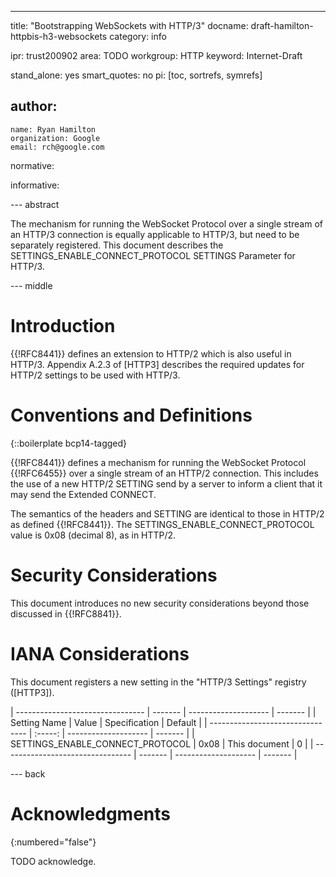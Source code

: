 ---
title: "Bootstrapping WebSockets with HTTP/3"
docname: draft-hamilton-httpbis-h3-websockets
category: info

ipr: trust200902
area: TODO
workgroup: HTTP
keyword: Internet-Draft

stand_alone: yes
smart_quotes: no
pi: [toc, sortrefs, symrefs]

author:
 -
    name: Ryan Hamilton
    organization: Google
    email: rch@google.com

normative:

informative:


--- abstract

The mechanism for running the WebSocket Protocol over a single stream
of an HTTP/3 connection is equally applicable to HTTP/3, but need to be
separately registered.  This document describes the
SETTINGS_ENABLE_CONNECT_PROTOCOL SETTINGS Parameter for HTTP/3.

--- middle

# Introduction

{{!RFC8441}} defines an extension to HTTP/2 which is also useful in HTTP/3.
Appendix A.2.3 of [HTTP3] describes the required updates for HTTP/2
settings to be used with HTTP/3.


# Conventions and Definitions

{::boilerplate bcp14-tagged}

{{!RFC8441}} defines a mechanism for running the WebSocket Protocol
{{!RFC6455}} over a single stream of an HTTP/2 connection. This includes
the use of a new HTTP/2 SETTING send by a server to inform a client
that it may send the Extended CONNECT.

The semantics of the headers and SETTING are identical to those
in HTTP/2 as defined {{!RFC8441}}. The SETTINGS_ENABLE_CONNECT_PROTOCOL
value is 0x08 (decimal 8), as in HTTP/2.


# Security Considerations

This document introduces no new security considerations beyond those
discussed in {{!RFC8841}}.



# IANA Considerations

This document registers a new setting in the "HTTP/3 Settings"
registry ([HTTP3]).


| -------------------------------- | ------- | -------------------- | ------- |
| Setting Name                     |  Value  | Specification        | Default |
| -------------------------------- | :-----: | -------------------- | ------- |
| SETTINGS_ENABLE_CONNECT_PROTOCOL |  0x08   | This document        | 0       |
| -------------------------------- | ------- | -------------------- | ------- |



--- back

# Acknowledgments
{:numbered="false"}

TODO acknowledge.
